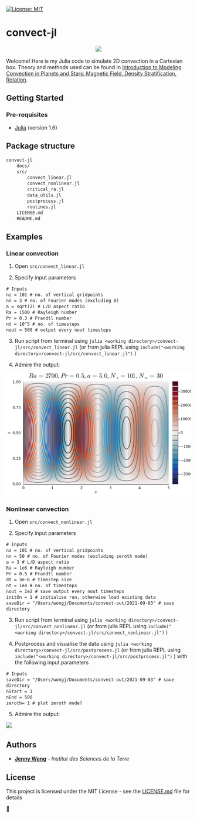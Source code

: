 [![License: MIT](https://img.shields.io/badge/License-MIT-yellow.svg)](https://opensource.org/licenses/MIT)

# convect-jl

<p align="center">
  <img src="docs/figures/video.gif" />
</p>

Welcome! Here is my Julia code to simulate 2D convection in a Cartesian box. Theory and methods used can be found in [Introduction to Modeling Convection in Planets and Stars: Magnetic Field, Density Stratification, Rotation](https://press.princeton.edu/books/hardcover/9780691141725/introduction-to-modeling-convection-in-planets-and-stars). 

## Getting Started

### Pre-requisites
- [Julia](https://julialang.org/) (version 1.6)

## Package structure
```
convect-jl
    docs/
    src/
        convect_linear.jl
        convect_nonlinear.jl
        critical_ra.jl
        data_utils.jl
        postprocess.jl
        routines.jl
    LICENSE.md
    README.md
```

## Examples

### Linear convection

1. Open `src/convect_linear.jl`

2. Specify input parameters
   
```
# Inputs
nz = 101 # no. of vertical gridpoints
nn = 3 # no. of Fourier modes (excluding 0)
a = sqrt(2) # L/D aspect ratio
Ra = 1500 # Rayleigh number
Pr = 0.3 # Prandtl number
nt = 10^5 # no. of timesteps
nout = 500 # output every nout timesteps
```
3. Run script from terminal using `julia <working directory>/convect-jl/src/convect_linear.jl` (or from julia REPL using `include("<working directory>/convect-jl/src/convect_linear.jl")` )

4. Admire the output:

![](docs/figures/linear.png)

### Nonlinear convection

1. Open `src/convect_nonlinear.jl`

2. Specify input parameters
   
```
# Inputs
nz = 101 # no. of vertical gridpoints
nn = 50 # no. of Fourier modes (excluding zeroth mode)
a = 3 # L/D aspect ratio
Ra = 1e6 # Rayleigh number
Pr = 0.5 # Prandtl number
dt = 3e-6 # timestep size
nt = 1e4 # no. of timesteps
nout = 1e2 # save output every nout timesteps
initOn = 1 # initialise run, otherwise load existing data
saveDir = "/Users/wongj/Documents/convect-out/2021-09-03" # save directory
```
3. Run script from terminal using `julia <working directory>/convect-jl/src/convect_nonlinear.jl` (or from julia REPL using `include("<working directory>/convect-jl/src/convect_nonlinear.jl")` )

4. Postprocess and visualise the data using `julia <working directory>/convect-jl/src/postprocess.jl` (or from julia REPL using `include("<working directory>/convect-jl/src/postprocess.jl")` ) with the following input parameters

```
# Inputs
saveDir = "/Users/wongj/Documents/convect-out/2021-09-03" # save directory
nStart = 1
nEnd = 500
zeroth= 1 # plot zeroth mode?
```

5. Admire the output:

![](docs/figures/video.gif)

## Authors

* [**Jenny Wong**](https://jnywong.netlify.app/) - *Institut des Sciences de la Terre*
  

## License

This project is licensed under the MIT License - see the [LICENSE.md](LICENSE.md) file for details

:tada:
